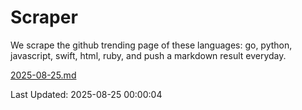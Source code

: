# Scraper

We scrape the github trending page of these languages: go, python, javascript, swift, html, ruby, and push a markdown result everyday.

[2025-08-25.md](https://github.com/henson/Scraper/blob/master/2025-08-25.md)

Last Updated: 2025-08-25 00:00:04
